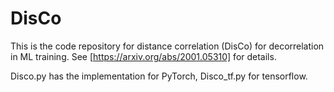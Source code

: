 # DisCo

This is the code repository for distance correlation (DisCo) for decorrelation in ML training. See [https://arxiv.org/abs/2001.05310] for details.

Disco.py has the implementation for PyTorch, Disco_tf.py for tensorflow.
